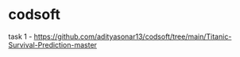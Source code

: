 # codsoft

task 1 - https://github.com/adityasonar13/codsoft/tree/main/Titanic-Survival-Prediction-master
